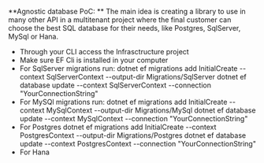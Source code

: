 **Agnostic database PoC:
**
The main idea is creating a library to use in many other API in a multitenant project where the final customer can choose the best SQL database for their needs, like Postgres, SqlServer, MySql or Hana.

- Through your CLI access the Infrasctructure project
- Make sure EF Cli is installed in your computer
- For SqlServer migrations run: 
    dotnet ef migrations add InitialCreate --context SqlServerContext --output-dir Migrations/SqlServer
    dotnet ef database update --context SqlServerContext --connection "YourConnectionString"
- For MySQl migrations run:
    dotnet ef migrations add InitialCreate --context MySqlContext --output-dir Migrations/MySql
    dotnet ef database update --context MySqlContext --connection "YourConnectionString"
- For Postgres
    dotnet ef migrations add InitialCreate --context PostgresContext --output-dir Migrations/Postgres
    dotnet ef database update --context PostgresContext --connection "YourConnectionString"
- For Hana